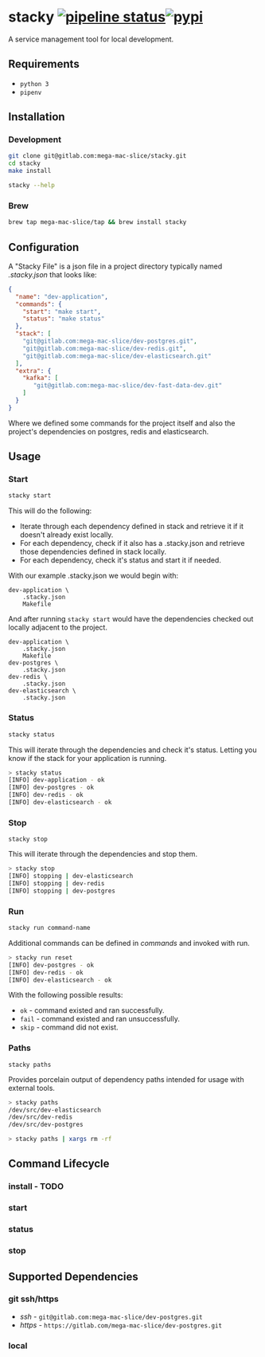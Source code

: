 # stacky [![pipeline status](https://gitlab.com/mega-mac-slice/stacky/badges/master/pipeline.svg)](https://gitlab.com/mega-mac-slice/stacky/commits/master)[![pypi](https://img.shields.io/pypi/v/mms-stacky.svg?maxAge=86400)](https://pypi.org/project/mms-stacky/)

A service management tool for local development.

## Requirements
- `python 3`
- `pipenv`

## Installation
### Development
```bash
git clone git@gitlab.com:mega-mac-slice/stacky.git
cd stacky
make install

stacky --help
```
### Brew
```bash
brew tap mega-mac-slice/tap && brew install stacky
```

## Configuration 
A "Stacky File" is a json file in a project directory typically named _.stacky.json_ that looks like:
```json
{
  "name": "dev-application",
  "commands": {
    "start": "make start",
    "status": "make status"
  },
  "stack": [
    "git@gitlab.com:mega-mac-slice/dev-postgres.git",
    "git@gitlab.com:mega-mac-slice/dev-redis.git",
    "git@gitlab.com:mega-mac-slice/dev-elasticsearch.git"
  ],
  "extra": {
    "kafka": [
       "git@gitlab.com:mega-mac-slice/dev-fast-data-dev.git"
    ]
  }
}
```
Where we defined some commands for the project itself and also the project's dependencies on postgres, redis and elasticsearch.

## Usage
### Start
```bash
stacky start
```
This will do the following:
- Iterate through each dependency defined in stack and retrieve it if it doesn't already exist locally.
- For each dependency, check if it also has a .stacky.json and retrieve those dependencies defined in stack locally.
- For each dependency, check it's status and start it if needed.

With our example .stacky.json we would begin with:
```text
dev-application \
    .stacky.json
    Makefile
```
And after running `stacky start` would have the dependencies checked out locally adjacent to the project.
```text
dev-application \
    .stacky.json
    Makefile
dev-postgres \
    .stacky.json
dev-redis \
    .stacky.json
dev-elasticsearch \ 
    .stacky.json
```

### Status
```bash
stacky status
```
This will iterate through the dependencies and check it's status. Letting you know if the stack for your application is running.
```bash
> stacky status
[INFO] dev-application - ok
[INFO] dev-postgres - ok
[INFO] dev-redis - ok
[INFO] dev-elasticsearch - ok
```

### Stop
```text
stacky stop
```
This will iterate through the dependencies and stop them.
```bash
> stacky stop
[INFO] stopping | dev-elasticsearch
[INFO] stopping | dev-redis
[INFO] stopping | dev-postgres
```

### Run
```bash
stacky run command-name
```
Additional commands can be defined in _commands_ and invoked with run.
```bash
> stacky run reset
[INFO] dev-postgres - ok
[INFO] dev-redis - ok
[INFO] dev-elasticsearch - ok
```
With the following possible results:
- `ok` - command existed and ran successfully.
- `fail` - command existed and ran unsuccessfully.
- `skip` - command did not exist.

###  Paths
```text
stacky paths
```
Provides porcelain output of dependency paths intended for usage with external tools.
```bash
> stacky paths
/dev/src/dev-elasticsearch
/dev/src/dev-redis
/dev/src/dev-postgres

> stacky paths | xargs rm -rf
```


## Command Lifecycle
### install - TODO
### start
### status
### stop

## Supported Dependencies
### git ssh/https
- _ssh_ - `git@gitlab.com:mega-mac-slice/dev-postgres.git`
- _https_ - `https://gitlab.com/mega-mac-slice/dev-postgres.git`

### local 


